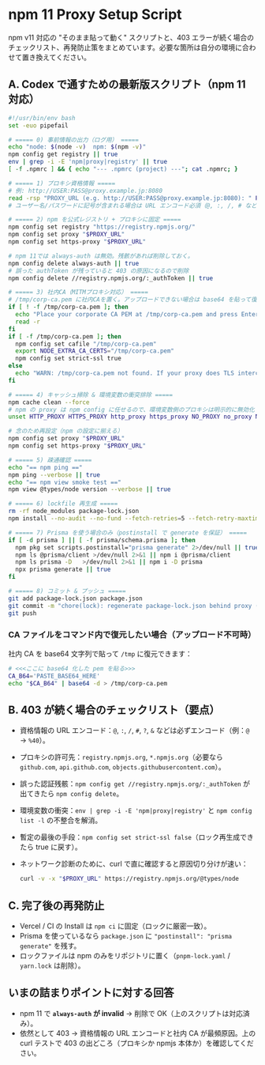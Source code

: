 # npm 11 Proxy Setup Script

npm v11 対応の "そのまま貼って動く" スクリプトと、403 エラーが続く場合のチェックリスト、再発防止策をまとめています。必要な箇所は自分の環境に合わせて置き換えてください。

## A. Codex で通すための最新版スクリプト（npm 11 対応）

```bash
#!/usr/bin/env bash
set -euo pipefail

# ===== 0) 事前情報の出力（ログ用） =====
echo "node: $(node -v)  npm: $(npm -v)"
npm config get registry || true
env | grep -i -E 'npm|proxy|registry' || true
[ -f .npmrc ] && { echo "--- .npmrc (project) ---"; cat .npmrc; }

# ===== 1) プロキシ資格情報 =====
# 例: http://USER:PASS@proxy.example.jp:8080
read -rsp "PROXY_URL (e.g. http://USER:PASS@proxy.example.jp:8080): " PROXY_URL; echo
# ユーザー名/パスワードに記号が含まれる場合は URL エンコード必須（@, :, /, # など）

# ===== 2) npm を公式レジストリ + プロキシに固定 =====
npm config set registry "https://registry.npmjs.org/"
npm config set proxy "$PROXY_URL"
npm config set https-proxy "$PROXY_URL"

# npm 11では always-auth は無効。残骸があれば削除しておく。
npm config delete always-auth || true
# 誤った authToken が残っていると 403 の原因になるので削除
npm config delete //registry.npmjs.org/:_authToken || true

# ===== 3) 社内CA（MITMプロキシ対応） =====
# /tmp/corp-ca.pem に社内CAを置く。アップロードできない場合は base64 を貼って復元する方法を下に記載。
if [ ! -f /tmp/corp-ca.pem ]; then
  echo "Place your corporate CA PEM at /tmp/corp-ca.pem and press Enter"
  read -r
fi
if [ -f /tmp/corp-ca.pem ]; then
  npm config set cafile "/tmp/corp-ca.pem"
  export NODE_EXTRA_CA_CERTS="/tmp/corp-ca.pem"
  npm config set strict-ssl true
else
  echo "WARN: /tmp/corp-ca.pem not found. If your proxy does TLS interception, requests may fail with 403/SSL errors."
fi

# ===== 4) キャッシュ掃除 & 環境変数の衝突排除 =====
npm cache clean --force
# npm の proxy は npm config に任せるので、環境変数側のプロキシは明示的に無効化
unset HTTP_PROXY HTTPS_PROXY http_proxy https_proxy NO_PROXY no_proxy NPM_CONFIG_REGISTRY NPM_TOKEN

# 念のため再設定（npm の設定に揃える）
npm config set proxy "$PROXY_URL"
npm config set https-proxy "$PROXY_URL"

# ===== 5) 疎通確認 =====
echo "== npm ping =="
npm ping --verbose || true
echo "== npm view smoke test =="
npm view @types/node version --verbose || true

# ===== 6) lockfile 再生成 =====
rm -rf node_modules package-lock.json
npm install --no-audit --no-fund --fetch-retries=5 --fetch-retry-maxtimeout=120000

# ===== 7) Prisma を使う場合のみ（postinstall で generate を保証） =====
if [ -d prisma ] || [ -f prisma/schema.prisma ]; then
  npm pkg set scripts.postinstall="prisma generate" 2>/dev/null || true
  npm ls @prisma/client >/dev/null 2>&1 || npm i @prisma/client
  npm ls prisma -D   >/dev/null 2>&1 || npm i -D prisma
  npx prisma generate || true
fi

# ===== 8) コミット & プッシュ =====
git add package-lock.json package.json
git commit -m "chore(lock): regenerate package-lock.json behind proxy (npm11, registry+CA configured)" || echo "no changes"
git push
```

### CA ファイルをコマンド内で復元したい場合（アップロード不可時）

社内 CA を base64 文字列で貼って `/tmp` に復元できます：

```bash
# <<<ここに base64 化した pem を貼る>>>
CA_B64='PASTE_BASE64_HERE'
echo "$CA_B64" | base64 -d > /tmp/corp-ca.pem
```

## B. 403 が続く場合のチェックリスト（要点）

- 資格情報の URL エンコード：`@`, `:`, `/`, `#`, `?`, `&` などは必ずエンコード（例：`@` → `%40`）。
- プロキシの許可先：`registry.npmjs.org`, `*.npmjs.org`（必要なら `github.com`, `api.github.com`, `objects.githubusercontent.com`）。
- 誤った認証残骸：`npm config get //registry.npmjs.org/:_authToken` が出てきたら `npm config delete`。
- 環境変数の衝突：`env | grep -i -E 'npm|proxy|registry'` と `npm config list -l` の不整合を解消。
- 暫定の最後の手段：`npm config set strict-ssl false`（ロック再生成できたら true に戻す）。
- ネットワーク診断のために、curl で直に確認すると原因切り分けが速い：

  ```bash
  curl -v -x "$PROXY_URL" https://registry.npmjs.org/@types/node
  ```

## C. 完了後の再発防止

- Vercel / CI の Install は `npm ci` に固定（ロックに厳密一致）。
- Prisma を使っているなら `package.json` に `"postinstall": "prisma generate"` を残す。
- ロックファイルは npm のみをリポジトリに置く（`pnpm-lock.yaml` / `yarn.lock` は削除）。

## いまの詰まりポイントに対する回答

- npm 11 で **`always-auth` が invalid** → 削除で OK（上のスクリプトは対応済み）。
- 依然として 403 → 資格情報の URL エンコードと社内 CA が最頻原因。上の curl テストで 403 の出どころ（プロキシか npmjs 本体か）を確認してください。
